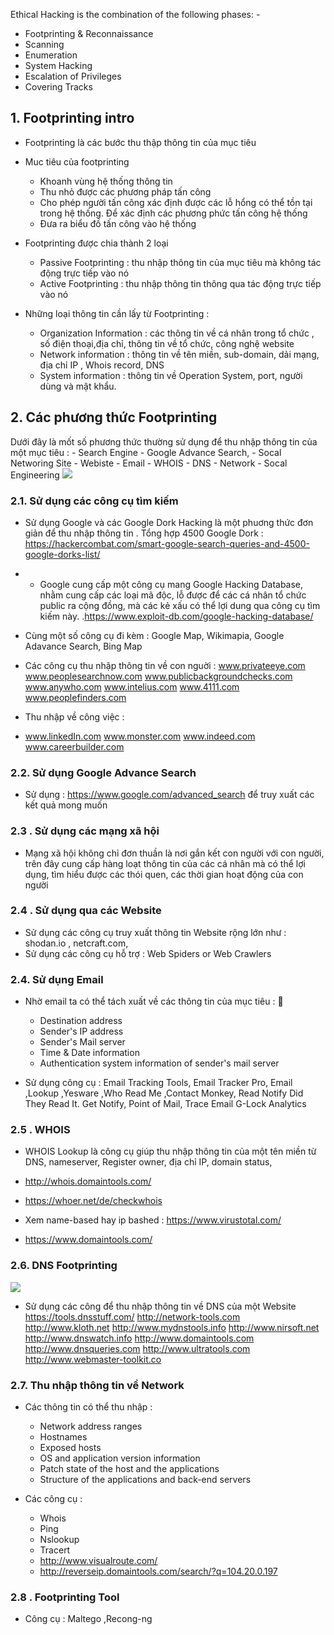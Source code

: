 
Ethical Hacking is the combination of the following phases: -

- Footprinting & Reconnaissance
- Scanning
- Enumeration
- System Hacking
- Escalation of Privileges
- Covering Tracks


## 1. Footprinting intro

- Footprinting là các bước thu thập thông tin của mục tiêu 

- Muc tiêu của footprinting
	- Khoanh vùng hệ thống thông tin
	- Thu nhỏ được các phương pháp tấn công
	- Cho phép người tấn công xác định được các lỗ hổng có thể tồn tại trong hệ thống. Để xác định các phương phức tấn công hệ thống
	- Đưa ra biểu đồ tấn công vào hệ thống

- Footprinting được chia thành 2 loại
	- Passive Footprinting : thu nhập thông tin của mục tiêu mà không tác động trực tiếp vào nó
	- Active Footprinting : thu nhập thông tin thông qua tác động trực tiếp vào nó 

- Những loại thông tin cần lấy từ Footprinting :
	- Organization Information : các thông tin về cá nhân trong tổ chức , số điện thoại,địa chỉ, thông tin về tổ chức, công nghệ website
	- Network information : thông tin về tên miền, sub-domain, dải mạng, địa chỉ IP , Whois record, DNS
	- System information  : thông tin về Operation System,  port, người dùng và mật khẩu. 


## 2. Các phương thức Footprinting

Dưới đây là mốt số phương thức thường sử dụng để thu nhập thông tin của một mục tiêu :
		- Search Engine
		- Google Advance Search,
		- Socal Networing Site
		- Webiste
		- Email
		- WHOIS
		- DNS
		- Network
		- Socal Engineering
![](https://imgur.com/yrvC0Cd)

### 2.1. Sử dụng các công cụ tìm kiếm

- Sử dụng Google và các Google Dork Hacking là một phuơng thức đơn giản để thu nhập thông tin . Tổng hợp 4500 Google Dork : https://hackercombat.com/smart-google-search-queries-and-4500-google-dorks-list/

-  - Google cung cấp một công cụ mang Google Hacking Database, nhằm cung cấp các loại mã độc, lỗ được để các cá nhân tổ chức public ra cộng đồng, mà các kẻ xấu có thể lợi dung qua công cụ tìm kiếm này. .https://www.exploit-db.com/google-hacking-database/


- Cùng một số công cụ đi kèm : Google Map, Wikimapia, Google Adavance Search, Bing Map

- Các công cụ thu nhập thông tin về con nguời : www.privateeye.com
www.peoplesearchnow.com
www.publicbackgroundchecks.com
www.anywho.com
www.intelius.com
www.4111.com
www.peoplefinders.com

- Thu nhập về công việc : 
- www.linkedIn.com
www.monster.com
www.indeed.com
www.careerbuilder.com

### 2.2. Sử dụng Google Advance Search

- Sử dụng : https://www.google.com/advanced_search để truy xuất các kết quả mong muốn

### 2.3 . Sử dụng các mạng xã hội

- Mạng xã hội không chỉ đơn thuần là nơi gắn kết con người với con người, trên đây cung cấp hàng loạt thông tin của các cá nhân mà có thể lợi dụng, tìm hiểu được các thói quen, các thời gian hoạt động của con người

### 2.4 . Sử dụng qua các Website

- Sử dụng các công cụ  truy xuất thông tin Website rộng lớn như : shodan.io , netcraft.com, 
- Sử dụng các công cụ hỗ trợ : Web Spiders or Web Crawlers


### 2.4.  Sử dụng Email

- Nhờ email ta có thể tách xuất về các thông tin của mục tiêu : 
	-	Destination address
	-	Sender's IP address
	- Sender's Mail server
	- Time & Date information
	- Authentication system information of sender's mail server

- Sử dụng công cụ : Email Tracking Tools, Email Tracker Pro, Email ,Lookup ,Yesware ,Who Read Me ,Contact Monkey, Read Notify
Did They Read It. Get Notify, Point of Mail, Trace Email
G-Lock Analytics


### 2.5 . WHOIS

- WHOIS Lookup là công cụ giúp thu nhập thông tin của một tên miền từ DNS, nameserver, Register owner, địa chỉ IP, domain status,  

- http://whois.domaintools.com/
- https://whoer.net/de/checkwhois
- Xem name-based hay ip bashed : https://www.virustotal.com/
- https://www.domaintools.com/
### 2.6. DNS Footprinting

![](https://imgur.com/RUBrwEN)

- Sử dụng các công để thu nhập thông tin về DNS của một Website
https://tools.dnsstuff.com/
http://network-tools.com
http://www.kloth.net
http://www.mydnstools.info
http://www.nirsoft.net
http://www.dnswatch.info
http://www.domaintools.com
http://www.dnsqueries.com
http://www.ultratools.com
http://www.webmaster-toolkit.co


### 2.7. Thu nhập thông tin về Network

- Các thông tin có thể thu nhập :
	-	Network address ranges
	-	Hostnames
	-	Exposed hosts
	-	OS and application version information
	-	Patch state of the host and the applications
	-	Structure of the applications and back-end servers

- Các công cụ :
	- Whois
	-	Ping
	-	Nslookup
	-	Tracert
	-	http://www.visualroute.com/
	- http://reverseip.domaintools.com/search/?q=104.20.0.197
### 2.8 . Footprinting Tool

- Công cụ :  Maltego ,Recong-ng 



